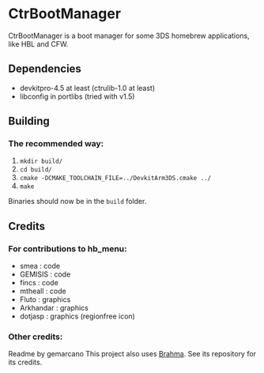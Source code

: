 # CtrBootManager

CtrBootManager is a boot manager for some 3DS homebrew applications, like HBL and CFW.

## Dependencies
- devkitpro-4.5 at least (ctrulib-1.0 at least)
- libconfig in portlibs (tried with v1.5)

## Building
### The recommended way:
 1. `mkdir build/`
 2. `cd build/`
 3. `cmake -DCMAKE_TOOLCHAIN_FILE=../DevkitArm3DS.cmake ../`
 5. `make`

Binaries should now be in the `build` folder.

## Credits
### For contributions to hb_menu:
 * smea : code
 * GEMISIS : code
 * fincs : code
 * mtheall : code
 * Fluto : graphics
 * Arkhandar : graphics
 * dotjasp : graphics (regionfree icon)

### Other credits:
Readme by gemarcano
This project also uses [Brahma](https://github.com/patois/Brahma). See its repository for its credits.
